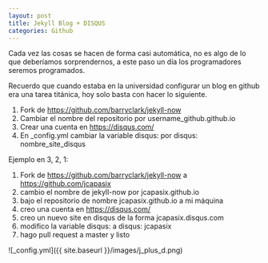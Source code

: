 ```yaml
---
layout: post
title: Jekyll Blog + DISQUS
categories: Github
---
```


Cada vez las cosas se hacen de forma casi automática, no es algo de lo que deberíamos sorprendernos, a este paso un día los programadores seremos programados. 

Recuerdo que cuando estaba en la universidad configurar un blog en github era una tarea titánica, hoy solo basta con hacer lo siguiente.

1. Fork de https://github.com/barryclark/jekyll-now
2. Cambiar el nombre del repositorio por username_github.github.io
3. Crear una cuenta en https://disqus.com/
4. En _config.yml cambiar la variable disqus: por disqus: nombre_site_disqus


Ejemplo en 3, 2, 1:

1. Fork de https://github.com/barryclark/jekyll-now a https://github.com/jcapasix
2. cambio el nombre de jekyll-now por jcapasix.github.io
3. bajo el repositorio de nombre jcapasix.github.io a mi máquina
4. creo una cuenta en https://disqus.com/ 
5. creo un nuevo site en disqus de la forma jcapasix.disqus.com
6. modifico la variable disqus: a disqus: jcapasix
7. hago pull request a master y listo


![_config.yml]({{ site.baseurl }}/images/j_plus_d.png)

